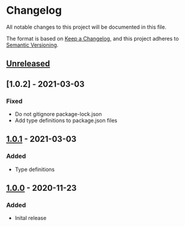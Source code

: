 # Changelog
All notable changes to this project will be documented in this file.

The format is based on [Keep a Changelog](https://keepachangelog.com/en/1.0.0/),
and this project adheres to [Semantic Versioning](https://semver.org/spec/v2.0.0.html).

## [Unreleased]

## [1.0.2] - 2021-03-03
### Fixed
- Do not gitignore package-lock.json
- Add type definitions to package.json files

## [1.0.1] - 2021-03-03
### Added
- Type definitions

## [1.0.0] - 2020-11-23
### Added
- Inital release

[Unreleased]: https://github.com/piotr-cz/rollup-plugin-prepend-modules/compare/v1.0.2...HEAD
[1.0.1]: https://github.com/piotr-cz/rollup-plugin-prepend-modules/compare/v1.0.1...v1.0.2
[1.0.1]: https://github.com/piotr-cz/rollup-plugin-prepend-modules/compare/v1.0.0...v1.0.1
[1.0.0]: https://github.com/piotr-cz/rollup-plugin-prepend-modules/releases/tag/v1.0.0

